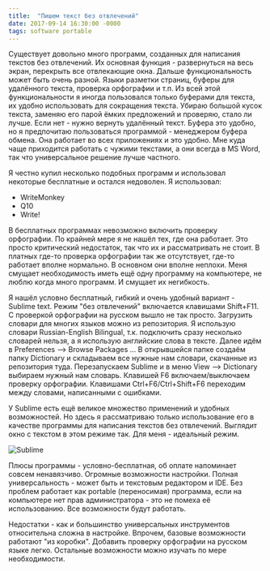 ```yaml
---
title:  "Пишем текст без отвлечений"
date: 2017-09-14 16:30:00 -0000
tags: software portable
---
```


Существует довольно много программ, созданных для написания текстов без отвлечений. Их основная функция - развернуться на весь экран, перекрыть все отвлекающие окна. Дальше функциональность может быть очень разной. Языки разметки страниц, буферы для удалённого текста, проверка орфографии и т.п. Из всей этой функциональности я иногда пользовался только буферами для текста, их удобно использовать для сокращения текста. Убираю большой кусок текста, заменяю его парой ёмких предложений и проверяю, стало ли лучше. Если нет - нужно вернуть удалённый текст. Буфера это удобно, но я предпочитаю пользоваться программой - менеджером буфера обмена. Она работает во всех приложениях и это удобно. Мне куда чаще приходится работать с чужими текстами, а они всегда в MS Word, так что универсальное решение лучше частного.

Я честно купил несколько подобных программ и использовал некоторые бесплатные и остался недоволен. Я использовал:

- WriteMonkey
- Q10
- Write!

В бесплатных программах невозможно включить проверку орфографии. По крайней мере я не нашёл тех, где она работает. Это просто критический недостаток, так что их и рассматривать не стоит. В платных где-то проверка орфографии так же отсутствует, где-то работает вполне нормально. В основном они вполне неплохи. Меня смущает необходимость иметь ещё одну программу на компьютере, не люблю когда много программ. И смущает их негибкость.

Я нашёл условно бесплатный, гибкий и очень удобный вариант - Sublime text. Режим "без отвлечений" включается клавишами Shift+F11. С проверкой орфографии на русском вышло не так просто. Загрузить словари для многих языков можно из репозитория. Я использую словари Russian-English Bilingual, т.к. подключить сразу несколько словарей нельзя, а я использую английские слова в тексте. Далее идём в Preferences --> Browse Packages ... В открывшейся папке создаём папку Dictionary и складываем все нужные нам словари, скачанные из репозитория туда. Перезапускаем Sublime и в меню View --> Dictionary выбираем нужный нам словарь. Клавишей F6 включаем/выключаем проверку орфографии. Клавишами Ctrl+F6/Ctrl+Shift+F6 переходим между словами, написанными с ошибками.

У Sublime есть ещё великое множество применений и удобных возможностей. Но здесь я рассматриваю только использование его в качестве программы для написания текстов без отвлечений. Выглядит окно с текстом в этом режиме так. Для меня - идеальный режим.

![Sublime](http://2nature.me/files/sublime-window.png)

Плюсы программы - условно-бесплатная, об оплате напоминает совсем ненавязчиво. Огромные возможности настройки. Полная универсальность - может быть и текстовым редактором и IDE. Без проблем работает как portable (переносимая) программа, если на компьютере нет прав администратора - это не помеха её использованию. Все возможности будут работать.

Недостатки - как и большинство универсальных инструментов относительна сложна в настройке. Впрочем, базовые возможности работают "из коробки". Добавить проверку орфографии на русском языке легко. Остальные возможности можно изучать по мере необходимости.

